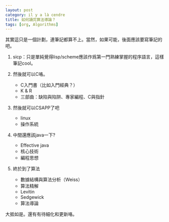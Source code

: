 ```yaml
---
layout: post
category: il y a là cendre
title: 如何讀完算法導論？
tags: [org, Algorithms]
---
```


其實這只是一個計劃，連筆記都算不上。當然，如果可能，後面應該要寫筆記的吧。

1. sicp：只是單純覺得lisp/scheme應該作爲第一門熟練掌握的程序語言，這樣筆記cool。

2. 然後就可以C咯。

	- C入門書（比如入門經典？）
	- K & R
	- 三部曲：缺陷與陷阱、專家編程、C與指針
	
3. 然後就可以CSAPP了吧
    - linux
	- 操作系統
	
4. 中間還應該java一下?
    - Effective java
	- 核心技術
	- 編程思想

5. 終於到了算法
    - 數據結構與算法分析（Weiss）
	- 算法精解
	- Levitin
	- Sedgewick 
	- 算法導論

大抵如是。還有有待細化和更新咯。


<!-- more -->
